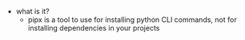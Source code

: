   * what is it?
    * pipx is a tool to use for installing python CLI commands, not for installing dependencies in your projects